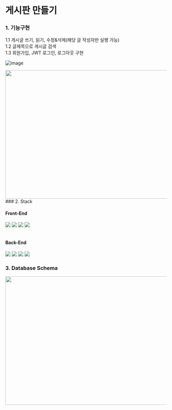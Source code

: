 # 게시판 만들기

### 1. 기능구현
1.1 게시글 쓰기, 읽기, 수정&삭제(해당 글 작성자만 실행 가능)
<br>
1.2 글제목으로 게시글 검색
<br>
1.3 회원가입, JWT 로그인, 로그아웃 구현

![image](https://github.com/noahkimDev/noticeboard/assets/68933325/69817934-723e-44c7-bee2-bbb931237d43)

<img src="https://github.com/noahkimDev/noticeboard/assets/68933325/69817934-723e-44c7-bee2-bbb931237d43" width="600" height="400">
### 2. Stack
<div>
  <h4>Front-End</h4>
  <img src="https://img.shields.io/badge/react-61DAFB?style=for-the-badge&logo=react&logoColor=black">
  <img src="https://img.shields.io/badge/javascript-F7DF1E?style=for-the-badge&logo=javascript&logoColor=black">
  <img src="https://img.shields.io/badge/html-E34F26?style=for-the-badge&logo=html5&logoColor=white">
  <img src="https://img.shields.io/badge/css-06B6D4?style=for-the-badge&logo=css3&logoColor=white">
  
</div>  
<br>
<div>
  <h4>Back-End</h4>
  <img src="https://img.shields.io/badge/node.js-339933?style=for-the-badge&logo=Node.js&logoColor=white">
  <img src="https://img.shields.io/badge/express-000000?style=for-the-badge&logo=express&logoColor=white">
  <img src="https://img.shields.io/badge/mysql-4479A1?style=for-the-badge&logo=mysql&logoColor=white">
  <img src="https://img.shields.io/badge/sequelize-E95420?style=for-the-badge&logo=sequelize&logoColor=white">
</div>  


### 3. Database Schema
<img src="https://github.com/noahkimDev/noticeboard/assets/68933325/7627e8e7-5ec4-4770-80ea-11691292e465" width="600" height="400">




